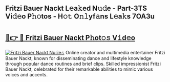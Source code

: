 ## Fritzi Bauer Nackt L𝚎a𝚔ed N𝚞𝚍e - Part-3TS Vi𝚍𝚎o P𝚑𝚘tos - H𝚘𝚝 O𝚗𝚕yf𝚊ns L𝚎a𝚔s 7OA3u

# <h2><a href="http://kf5av2.oniu.top/?m=Fritzi+Bauer+Nackt">🔗👉 🔴 Fritzi Bauer Nackt P𝚑ot𝚘𝚜 V𝚒d𝚎o</a></h2>

[![Fritzi Bauer Nackt Nu𝚍e𝚜](https://i.imgur.com/0qMVB7G.gif)](http://kf5av2.oniu.top/?m=Fritzi+Bauer+Nackt)
Online creator and multimedia entertainer Fritzi Bauer Nackt, known for disseminating dance and lifestyle knowledge through popular dance routines and brief clips. Skilled impressionist Fritzi Bauer Nackt, celebrated for their remarkable abilities to mimic various voices and accents.  
